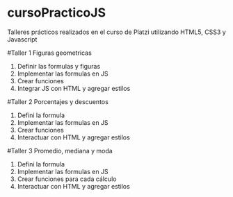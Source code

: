 # cursoPracticoJS
Talleres prácticos realizados en el curso de Platzi utilizando HTML5, CSS3 y Javascript

#Taller 1 Figuras geometricas

1. Definir las formulas y figuras
2. Implementar las formulas en JS
3. Crear funciones 
4. Integrar JS con HTML y agregar estilos

#Taller 2 Porcentajes y descuentos

1. Defini la formula
2. Implementar las formulas en JS
3. Crear funciones
4. Interactuar con HTML y agregar estilos

#Taller 3 Promedio, mediana y moda

1. Defini la formula
2. Implementar las formulas en JS
3. Crear funciones para cada cálculo
4. Interactuar con HTML y agregar estilos
